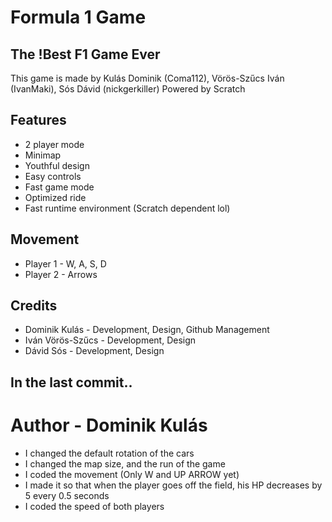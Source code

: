 # Formula 1 Game
## The !Best F1 Game Ever

This game is made by Kulás Dominik (Coma112), Vörös-Szűcs Iván (IvanMaki), Sós Dávid (nickgerkiller)
Powered by Scratch

## Features

- 2 player mode
- Minimap
- Youthful design
- Easy controls
- Fast game mode
- Optimized ride
- Fast runtime environment (Scratch dependent lol)

## Movement

- Player 1 - W, A, S, D
- Player 2 - Arrows

## Credits

- Dominik Kulás - Development, Design, Github Management
- Iván Vörös-Szűcs - Development, Design
- Dávid Sós - Development, Design

## In the last commit..
# Author - Dominik Kulás
- I changed the default rotation of the cars
- I changed the map size, and the run of the game
- I coded the movement (Only W and UP ARROW yet)
- I made it so that when the player goes off the field, his HP decreases by 5 every 0.5 seconds
- I coded the speed of both players
